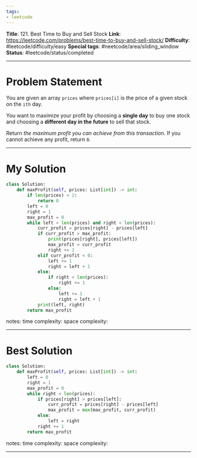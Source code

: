 ```yaml
---
tags:
- leetcode
---
```

**Title**: 121. Best Time to Buy and Sell Stock
**Link**: https://leetcode.com/problems/best-time-to-buy-and-sell-stock/
**Difficulty**: #leetcode/difficulty/easy 
**Special tags**: #neetcode/area/sliding_window
**Status**: #leetcode/status/completed 

---
# Problem Statement

You are given an array `prices` where `prices[i]` is the price of a given stock on the `ith` day.

You want to maximize your profit by choosing a **single day** to buy one stock and choosing a **different day in the future** to sell that stock.

Return _the maximum profit you can achieve from this transaction_. If you cannot achieve any profit, return `0`.

---
# My Solution
```python
class Solution:
    def maxProfit(self, prices: List[int]) -> int:
        if len(prices) < 2:
            return 0
        left = 0
        right = 1
        max_profit = 0
        while left < len(prices) and right < len(prices):
            curr_profit = prices[right] - prices[left]
            if curr_profit > max_profit:
                print(prices[right], prices[left])
                max_profit = curr_profit
                right += 1
            elif curr_profit < 0:
                left += 1
                right = left + 1
            else:
                if right < len(prices):
                    right += 1
                else:
                    left += 1
                    right = left + 1
            print(left, right)
        return max_profit
```
notes: 
time complexity: 
space complexity: 

---
# Best Solution
```python
class Solution:
    def maxProfit(self, prices: List[int]) -> int:
        left = 0
        right = 1
        max_profit = 0
        while right < len(prices):
            if prices[right] > prices[left]:
                curr_profit = prices[right] - prices[left]
                max_profit = max(max_profit, curr_profit)
            else:
                left = right
            right += 1
        return max_profit
```
notes: 
time complexity: 
space complexity: 

---

